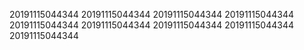20191115044344
20191115044344
20191115044344
20191115044344
20191115044344
20191115044344
20191115044344
20191115044344
20191115044344
